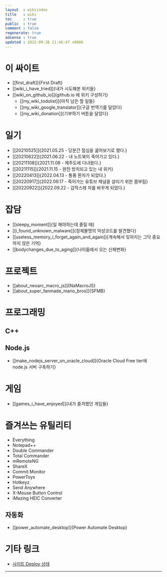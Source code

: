 ```yaml
---
layout  : wikiindex
title   : wiki
toc     : true
public  : true
comment : false
regenerate: true
adsense : true
updated : 2022-09-26 11:46:47 +0900
---
```


# 이 싸이트

* [[first_draft]]{First Draft}
* [[wiki_i_have_tried]]{내가 시도해본 위키들}
* [[wiki_on_github_io]]{github.io 에 위키 구성하기}
	* [[my_wiki_todolist]]{아직 남은 할 일들}
	* [[my_wiki_google_translator]]{구글 번역기를 달았다}
	* [[my_wiki_donation]]{기부하기 버튼을 달았다}

# 일기

* [[20210525]]{2021.05.25 - 당분간 점심을 굶어보기로 했다.}
* [[20210622]]{2021.06.22 - 내 노트북이 죽어가고 있다.}
* [[20211108]]{2021.11.08 - 제주도에 다녀왔다.}
* [[20211115]]{2021.11.15 - 완전 방치되고 있는 내 위키}
* [[20220413]]{2022.04.13 - 통풍 환자가 되었다.}
* [[20220917]]{2022.09.17 - 죽어가는 유튜브 채널을 살리기 위한 몸부림}
* [[20220922]]{2022.09.22 - 갑작스레 차를 바꾸게 되었다.}

# 잡담

* [[sleepy_moment]]{일 해야하는데 졸릴 때}
* [[i_found_unknown_malware]]{정체불명의 악성코드를 발견했다}
* [[useless_memory_i_forget_again_and_again]]{계속해서 잊혀지는 그닥 중요하지 않은 기억}
* [[bodychanges_due_to_aging]]{나이듦에서 오는 신체변화}

# 프로젝트

* [[about_neoarc_macro_js]]{NaMacroJS}
* [[about_super_fanmade_mario_bros]]{SFMB}

# 프로그래밍

## C++
## Node.js
* [[make_nodejs_server_on_oracle_cloud]]{Oracle Cloud Free tier에 node.js 서버 구축하기}

# 게임

* [[games_i_have_enjoyed]]{내가 즐겨했던 게임들}

# 즐겨쓰는 유틸리티

* Everything
* Notepad++
* Double Commander
* Total Commander
* mRemoteNG
* ShareX
* Commit Monitor
* PowerToys
* Hotkeyz
* Send Anywhere
* X-Mouse Button Control
* iMazing HEIC Converter

## 자동화 
* [[power_automate_desktop]]{Power Automate Desktop}

# 기타 링크

* [사이트 Deploy 상태](https://github.com/neoarc/neoarc.github.io/deployments/activity_log?environment=github-pages)

---

<!--
## blog posts
<div>
    <ul>
{% for post in site.posts %}
    {% if post.public != false %}
        <li>
            <a class="post-link" href="{{ post.url | prepend: site.baseurl }}">
                {{ post.title }}
            </a>
        </li>
    {% endif %}
{% endfor %}
    </ul>
</div>
-->
